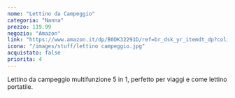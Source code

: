 ```yaml
---
nome: "Lettino da Campeggio"
categoria: "Nanna"
prezzo: 119.99
negozio: "Amazon"
link: "https://www.amazon.it/dp/B0DK32291D/ref=br_dsk_yr_itemdt_dp?colid=3QGQUT8WCNDK0&coliid=I2Q7O41XEKGRW4&th=1"
icona: "/images/stuff/lettino campeggio.jpg"
acquistato: false
priorita: 4
---
```


Lettino da campeggio multifunzione 5 in 1, perfetto per viaggi e come lettino portatile.
